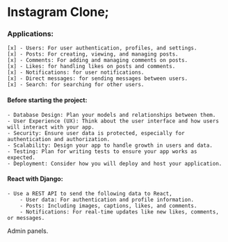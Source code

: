 # Instagram Clone;

### Applications:
    [x] - Users: For user authentication, profiles, and settings.
    [x] - Posts: For creating, viewing, and managing posts.
    [x] - Comments: For adding and managing comments on posts.
    [x] - Likes: for handling likes on posts and comments.
    [x] - Notifications: for user notifications.
    [x] - Direct messages: for sending messages between users.
    [x] - Search: for searching for other users.

#### Before starting the project:
    - Database Design: Plan your models and relationships between them.
    - User Experience (UX): Think about the user interface and how users will interact with your app.
    - Security: Ensure user data is protected, especially for authentication and authorization.
    - Scalability: Design your app to handle growth in users and data.
    - Testing: Plan for writing tests to ensure your app works as expected.
    - Deployment: Consider how you will deploy and host your application.

#### React with Django:
    - Use a REST API to send the following data to React,
        - User data: For authentication and profile information.
        - Posts: Including images, captions, likes, and comments.
        - Notifications: For real-time updates like new likes, comments, or messages.

Admin panels.